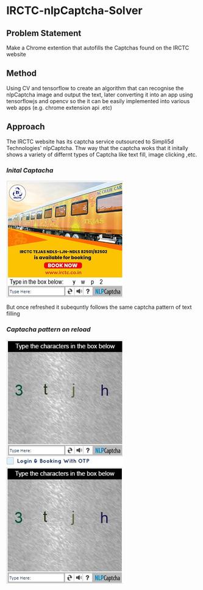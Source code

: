 # IRCTC-nlpCaptcha-Solver

## Problem Statement
Make a Chrome extention that autofills the Captchas found on the IRCTC website

## Method
Using CV and tensorflow to create an algorithm that can recognise the nlpCaptcha image and output the text, 
later converting it into an app using tensorflowjs and opencv so the it can be easily implemented into various web apps (e.g. chrome extension api .etc)

## Approach
The IRCTC website has its captcha service outsourced to Simpli5d Technologies' nlpCaptcha.
Thw way that the captcha woks that it initally shows a variety of differnt types of Captcha like text fill, image clicking ,etc.

### *Inital Captacha*
![inital_captcha](readme-assets/cap1.jpg)

But once refreshed it subequntly follows the same captcha pattern of text filling 

### *Captacha pattern on reload*
![cap2](readme-assets/cap2.jpg) 
![cap2](readme-assets/cap3.jpg) 
